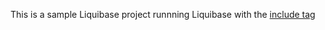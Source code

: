 This is a sample Liquibase project runnning Liquibase with the [include tag](https://docs.liquibase.com/concepts/advanced/includeall.html)


